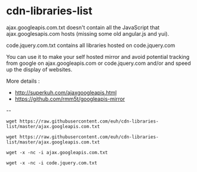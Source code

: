 # cdn-libraries-list

ajax.googleapis.com.txt doesn't contain all the JavaScript that ajax.googlesapis.com hosts (missing some old angular.js and yui).

code.jquery.com.txt contains all libraries hosted on code.jquery.com

You can use it to make your self hosted mirror and avoid potential tracking from google on ajax.googleapis.com or code.jquery.com and/or and speed up the display of websites.

More details :
- http://superkuh.com/ajaxgoogleapis.html
- https://github.com/rmm5t/googleapis-mirror

--
```
wget https://raw.githubusercontent.com/euh/cdn-libraries-list/master/ajax.googleapis.com.txt

wget https://raw.githubusercontent.com/euh/cdn-libraries-list/master/ajax.googleapis.com.txt

wget -x -nc -i ajax.googleapis.com.txt

wget -x -nc -i code.jquery.com.txt
```
